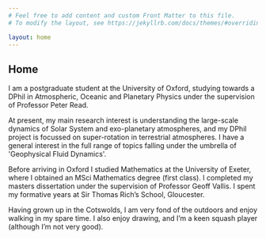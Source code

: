 ```yaml
---
# Feel free to add content and custom Front Matter to this file.
# To modify the layout, see https://jekyllrb.com/docs/themes/#overriding-theme-defaults

layout: home
---
```


## Home 

I am a postgraduate student at the University of Oxford, studying towards a DPhil in Atmospheric, Oceanic and Planetary Physics under the supervision of Professor Peter Read. 

At present, my main research interest is understanding the large-scale dynamics of Solar System and exo-planetary atmospheres, and my DPhil project is focussed on super-rotation in terrestrial atmospheres. I have a general interest in the full range of topics falling under the umbrella of 'Geophysical Fluid Dynamics'.

Before arriving in Oxford I studied Mathematics at the University of Exeter, where I obtained an MSci Mathematics degree (first class). I completed my masters dissertation under the supervision of Professor Geoff Vallis. I spent my formative years at Sir Thomas Rich’s School, Gloucester. 

Having grown up in the Cotswolds, I am very fond of the outdoors and enjoy walking in my spare time. I also enjoy drawing, and I’m a keen squash player (although I’m not very good). 

<!--
#### Research focus

The focus of my current research concerns understanding the atmosphere of Venus. My aim is to develop a Venusian configuration of the Isca modelling framework developed at the University of Exeter. This model will be built both from existing components of the previous Oxford Venus GCM (OPUS-Vr), and new components currently under development, such as a representation of radiatively interactive clouds and hazes. 

#### Other research interests
-->
